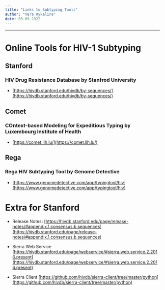 ```yaml
---
title: "Links to Subtyping Tools"
author: "Vera Rykalina"
date: 03.09.2022
---
```


----
# Online Tools for HIV-1 Subtyping

## Stanford 

### HIV Drug Resistance Database by Stanfrod University
- [https://hivdb.stanford.edu/hivdb/by-sequences/](https://hivdb.stanford.edu/hivdb/by-sequences/)

## Comet
### COntext-based Modeling for Expeditious Typing by Luxembourg Institute of Health
- [https://comet.lih.lu/](https://comet.lih.lu/)

## Rega 
### Rega HIV Subtyping Tool by  Genome Detective
- [https://www.genomedetective.com/app/typingtool/hiv](https://www.genomedetective.com/app/typingtool/hiv)

# Extra for Stanford
- Release Notes:
[https://hivdb.stanford.edu/page/release-notes/#appendix.1.consensus.b.sequences](https://hivdb.stanford.edu/page/release-notes/#appendix.1.consensus.b.sequences)

- Sierra Web Service
[https://hivdb.stanford.edu/page/webservice/#sierra.web.service.2.2016.present](https://hivdb.stanford.edu/page/webservice/#sierra.web.service.2.2016.present)

- Sierra Client
[https://github.com/hivdb/sierra-client/tree/master/python](https://github.com/hivdb/sierra-client/tree/master/python)